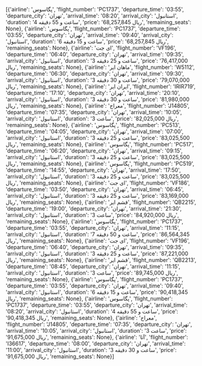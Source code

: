[{'airline': 'پگاسوس', 'flight_number': 'PC1737', 'departure_time': '03:55', 'departure_city': 'تهران', 'arrival_time': '08:20', 'arrival_city': 'استانبول', 'duration': '4 ساعت و 55 دقیقه', 'price': '68,257,845 ریال', 'remaining_seats': None}, {'airline': 'پگاسوس', 'flight_number': 'PC1737', 'departure_time': '03:55', 'departure_city': 'تهران', 'arrival_time': '09:40', 'arrival_city': 'استانبول', 'duration': '6 ساعت و 15 دقیقه', 'price': '68,257,845 ریال', 'remaining_seats': None}, {'airline': 'ای جت', 'flight_number': 'VF196', 'departure_time': '06:40', 'departure_city': 'تهران', 'arrival_time': '09:35', 'arrival_city': 'استانبول', 'duration': '3 ساعت و 25 دقیقه', 'price': '76,417,000 ریال', 'remaining_seats': None}, {'airline': 'ماهان ایر', 'flight_number': 'W5112', 'departure_time': '06:30', 'departure_city': 'تهران', 'arrival_time': '09:30', 'arrival_city': 'استانبول', 'duration': '3 ساعت و 30 دقیقه', 'price': '79,070,000 ریال', 'remaining_seats': None}, {'airline': 'ایران ایر', 'flight_number': 'IRIR719', 'departure_time': '17:10', 'departure_city': 'تهران', 'arrival_time': '20:10', 'arrival_city': 'استانبول', 'duration': '3 ساعت و 30 دقیقه', 'price': '81,980,000 ریال', 'remaining_seats': None}, {'airline': 'معراج', 'flight_number': 'J14805', 'departure_time': '07:35', 'departure_city': 'تهران', 'arrival_time': '10:05', 'arrival_city': 'استانبول', 'duration': '3 ساعت', 'price': '82,025,000 ریال', 'remaining_seats': None}, {'airline': 'پگاسوس', 'flight_number': 'PC513', 'departure_time': '04:05', 'departure_city': 'تهران', 'arrival_time': '07:00', 'arrival_city': 'استانبول', 'duration': '3 ساعت و 25 دقیقه', 'price': '83,025,500 ریال', 'remaining_seats': None}, {'airline': 'پگاسوس', 'flight_number': 'PC517', 'departure_time': '06:20', 'departure_city': 'تهران', 'arrival_time': '09:15', 'arrival_city': 'استانبول', 'duration': '3 ساعت و 25 دقیقه', 'price': '83,025,500 ریال', 'remaining_seats': None}, {'airline': 'پگاسوس', 'flight_number': 'PC519', 'departure_time': '14:55', 'departure_city': 'تهران', 'arrival_time': '17:50', 'arrival_city': 'استانبول', 'duration': '3 ساعت و 25 دقیقه', 'price': '83,025,500 ریال', 'remaining_seats': None}, {'airline': 'ای جت', 'flight_number': 'VF186', 'departure_time': '03:50', 'departure_city': 'تهران', 'arrival_time': '06:45', 'arrival_city': 'استانبول', 'duration': '3 ساعت و 25 دقیقه', 'price': '83,169,000 ریال', 'remaining_seats': None}, {'airline': 'قشم ایر', 'flight_number': 'QB2215', 'departure_time': '19:00', 'departure_city': 'تهران', 'arrival_time': '21:30', 'arrival_city': 'استانبول', 'duration': '3 ساعت', 'price': '84,920,000 ریال', 'remaining_seats': None}, {'airline': 'پگاسوس', 'flight_number': 'PC1737', 'departure_time': '03:55', 'departure_city': 'تهران', 'arrival_time': '11:15', 'arrival_city': 'استانبول', 'duration': '7 ساعت و 50 دقیقه', 'price': '86,564,345 ریال', 'remaining_seats': None}, {'airline': 'ای جت', 'flight_number': 'VF196', 'departure_time': '06:40', 'departure_city': 'تهران', 'arrival_time': '09:35', 'arrival_city': 'استانبول', 'duration': '3 ساعت و 25 دقیقه', 'price': '87,221,000 ریال', 'remaining_seats': None}, {'airline': 'قشم ایر', 'flight_number': 'QB2213', 'departure_time': '08:45', 'departure_city': 'تهران', 'arrival_time': '11:15', 'arrival_city': 'استانبول', 'duration': '3 ساعت', 'price': '89,745,000 ریال', 'remaining_seats': None}, {'airline': 'پگاسوس', 'flight_number': 'PC1737', 'departure_time': '03:55', 'departure_city': 'تهران', 'arrival_time': '09:40', 'arrival_city': 'استانبول', 'duration': '6 ساعت و 15 دقیقه', 'price': '90,418,345 ریال', 'remaining_seats': None}, {'airline': 'پگاسوس', 'flight_number': 'PC1737', 'departure_time': '03:55', 'departure_city': 'تهران', 'arrival_time': '08:20', 'arrival_city': 'استانبول', 'duration': '4 ساعت و 55 دقیقه', 'price': '90,418,345 ریال', 'remaining_seats': None}, {'airline': 'معراج', 'flight_number': 'J14805', 'departure_time': '07:35', 'departure_city': 'تهران', 'arrival_time': '10:05', 'arrival_city': 'استانبول', 'duration': '3 ساعت', 'price': '91,675,000 ریال', 'remaining_seats': None}, {'airline': 'آتا', 'flight_number': 'I36617', 'departure_time': '08:00', 'departure_city': 'تهران', 'arrival_time': '11:00', 'arrival_city': 'استانبول', 'duration': '3 ساعت و 30 دقیقه', 'price': '91,675,000 ریال', 'remaining_seats': None}]
